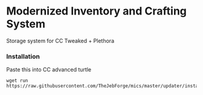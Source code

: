 # Modernized Inventory and Crafting System

Storage system for CC Tweaked + Plethora

### Installation
Paste this into CC advanced turtle
```
wget run https://raw.githubusercontent.com/TheJebForge/mics/master/updater/installer.lua
```